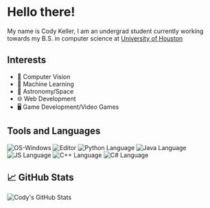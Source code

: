 # Hello there! 
My name is Cody Keller, I am an undergrad student currently working towards my B.S. in computer science at [University of Houston](https://www.uh.edu)

## Interests
- 👀 Computer Vision
- 🤖 Machine Learning
- 🚀 Astronomy/Space
- 🌐 Web Development
- 🖥️ Game Development/Video Games



## Tools and Languages
![OS-Windows](https://img.shields.io/badge/OS-Windows-blue)
![Editor](https://img.shields.io/badge/Editor-VS_Code-3CA5EA)
![Python Language](https://img.shields.io/badge/Code-Python-366D9C)
![Java Language](https://img.shields.io/badge/Code-Java-red)
![JS Language](https://img.shields.io/badge/Code-JavaScript-EFD81D)
![C++ Language](https://img.shields.io/badge/Code-C++-00427E)
![C# Language](https://img.shields.io/badge/Code-C%23-28016F)



## 📈 GitHub Stats
![Cody's GitHub Stats](https://github-readme-stats.vercel.app/api?username=cody-k&theme=gotham&show_icons=true)
<!-- ![Cody's GitHub Languages](https://github-readme-stats.vercel.app/api/top-langs/?username=cody-k&count_private=true&theme=gotham) -->

